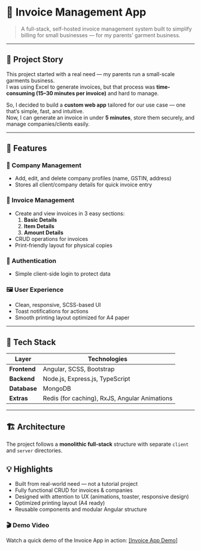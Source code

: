 # 🧾 Invoice Management App

> A full-stack, self-hosted invoice management system built to simplify billing for small businesses — for my parents’ garment business.

---

## 🌟 Project Story

This project started with a real need — my parents run a small-scale garments business.  
I was using Excel to generate invoices, but that process was **time-consuming (15–30 minutes per invoice)** and hard to manage.

So, I decided to build a **custom web app** tailored for our use case — one that’s simple, fast, and intuitive.  
Now, I can generate an invoice in under **5 minutes**, store them securely, and manage companies/clients easily.

---

## 🚀 Features

### 💼 Company Management

-   Add, edit, and delete company profiles (name, GSTIN, address)
-   Stores all client/company details for quick invoice entry

### 🧾 Invoice Management

-   Create and view invoices in 3 easy sections:
    1. **Basic Details**
    2. **Item Details**
    3. **Amount Details**
-   CRUD operations for invoices
-   Print-friendly layout for physical copies

### 🔐 Authentication

-   Simple client-side login to protect data

### 🖼️ User Experience

-   Clean, responsive, SCSS-based UI
-   Toast notifications for actions
-   Smooth printing layout optimized for A4 paper

---

## 🧰 Tech Stack

| Layer        | Technologies                                  |
| ------------ | --------------------------------------------- |
| **Frontend** | Angular, SCSS, Bootstrap                      |
| **Backend**  | Node.js, Express.js, TypeScript               |
| **Database** | MongoDB                                       |
| **Extras**   | Redis (for caching), RxJS, Angular Animations |

---

## 🏗️ Architecture

The project follows a **monolithic full-stack** structure with separate `client` and `server` directories.

## 💡 Highlights

-   Built from real-world need — not a tutorial project
-   Fully functional CRUD for invoices & companies
-   Designed with attention to UX (animations, toaster, responsive design)
-   Optimized printing layout (A4 ready)
-   Reusable components and modular Angular structure

### 🎬 Demo Video

Watch a quick demo of the Invoice App in action: [[Invoice App Demo]](https://drive.google.com/file/d/18TMeOskxJMzq2jF6xlOfqd1PpdGCm8mU/view?usp=sharing)
